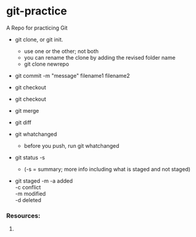# git-practice
A Repo for practicing Git

* git clone, or git init.
  - use one or the other; not both  
  - you can rename the clone by adding the revised folder name  
  - git clone <url> newrepo  
  
  

* git commit -m "message" filename1 filename2  
* git checkout  
* git checkout   
* git merge  
* git diff  
* git whatchanged 
  - before you push, run git whatchanged  
* git status -s  
  - (-s = summary; more info including what is staged and not staged)  
  
* git staged -m 
  -a added  
  -c conflict  
  -m modified  
  -d deleted  
  




### Resources:

1. 
